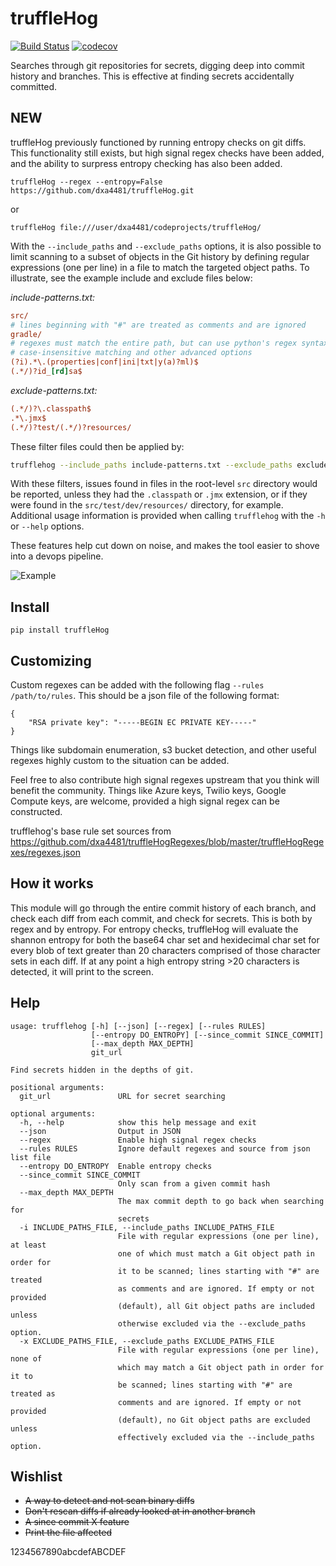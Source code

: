 # truffleHog
[![Build Status](https://travis-ci.org/dxa4481/truffleHog.svg?branch=master)](https://travis-ci.org/dxa4481/truffleHog)
[![codecov](https://codecov.io/gh/dxa4481/truffleHog/branch/master/graph/badge.svg)](https://codecov.io/gh/dxa4481/truffleHog)

Searches through git repositories for secrets, digging deep into commit history and branches. This is effective at finding secrets accidentally committed.

## NEW
truffleHog previously functioned by running entropy checks on git diffs. This functionality still exists, but high signal regex checks have been added, and the ability to surpress entropy checking has also been added.


```
truffleHog --regex --entropy=False https://github.com/dxa4481/truffleHog.git
```

or

```
truffleHog file:///user/dxa4481/codeprojects/truffleHog/
```

With the `--include_paths` and `--exclude_paths` options, it is also possible to limit scanning to a subset of objects in the Git history by defining regular expressions (one per line) in a file to match the targeted object paths. To illustrate, see the example include and exclude files below:

_include-patterns.txt:_
```ini
src/
# lines beginning with "#" are treated as comments and are ignored
gradle/
# regexes must match the entire path, but can use python's regex syntax for
# case-insensitive matching and other advanced options
(?i).*\.(properties|conf|ini|txt|y(a)?ml)$
(.*/)?id_[rd]sa$
```

_exclude-patterns.txt:_
```ini
(.*/)?\.classpath$
.*\.jmx$
(.*/)?test/(.*/)?resources/
```

These filter files could then be applied by:
```bash
trufflehog --include_paths include-patterns.txt --exclude_paths exclude-patterns.txt file://path/to/my/repo.git
```
With these filters, issues found in files in the root-level `src` directory would be reported, unless they had the `.classpath` or `.jmx` extension, or if they were found in the `src/test/dev/resources/` directory, for example. Additional usage information is provided when calling `trufflehog` with the `-h` or `--help` options.

These features help cut down on noise, and makes the tool easier to shove into a devops pipeline.

![Example](https://i.imgur.com/YAXndLD.png)

## Install
```
pip install truffleHog
```

## Customizing

Custom regexes can be added with the following flag `--rules /path/to/rules`. This should be a json file of the following format:
```
{
    "RSA private key": "-----BEGIN EC PRIVATE KEY-----"
}
```
Things like subdomain enumeration, s3 bucket detection, and other useful regexes highly custom to the situation can be added.

Feel free to also contribute high signal regexes upstream that you think will benefit the community. Things like Azure keys, Twilio keys, Google Compute keys, are welcome, provided a high signal regex can be constructed.

trufflehog's base rule set sources from https://github.com/dxa4481/truffleHogRegexes/blob/master/truffleHogRegexes/regexes.json

## How it works
This module will go through the entire commit history of each branch, and check each diff from each commit, and check for secrets. This is both by regex and by entropy. For entropy checks, truffleHog will evaluate the shannon entropy for both the base64 char set and hexidecimal char set for every blob of text greater than 20 characters comprised of those character sets in each diff. If at any point a high entropy string >20 characters is detected, it will print to the screen.

## Help

```
usage: trufflehog [-h] [--json] [--regex] [--rules RULES]
                  [--entropy DO_ENTROPY] [--since_commit SINCE_COMMIT]
                  [--max_depth MAX_DEPTH]
                  git_url

Find secrets hidden in the depths of git.

positional arguments:
  git_url               URL for secret searching

optional arguments:
  -h, --help            show this help message and exit
  --json                Output in JSON
  --regex               Enable high signal regex checks
  --rules RULES         Ignore default regexes and source from json list file
  --entropy DO_ENTROPY  Enable entropy checks
  --since_commit SINCE_COMMIT
                        Only scan from a given commit hash
  --max_depth MAX_DEPTH
                        The max commit depth to go back when searching for
                        secrets
  -i INCLUDE_PATHS_FILE, --include_paths INCLUDE_PATHS_FILE
                        File with regular expressions (one per line), at least
                        one of which must match a Git object path in order for
                        it to be scanned; lines starting with "#" are treated
                        as comments and are ignored. If empty or not provided
                        (default), all Git object paths are included unless
                        otherwise excluded via the --exclude_paths option.
  -x EXCLUDE_PATHS_FILE, --exclude_paths EXCLUDE_PATHS_FILE
                        File with regular expressions (one per line), none of
                        which may match a Git object path in order for it to
                        be scanned; lines starting with "#" are treated as
                        comments and are ignored. If empty or not provided
                        (default), no Git object paths are excluded unless
                        effectively excluded via the --include_paths option.
```

## Wishlist

- ~~A way to detect and not scan binary diffs~~
- ~~Don't rescan diffs if already looked at in another branch~~
- ~~A since commit X feature~~
- ~~Print the file affected~~

1234567890abcdefABCDEF